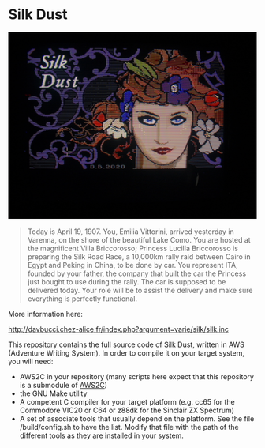 # Silk Dust

![Silk Dust splash screen on Amiga](./screenshots/Amiga/SilkDust_screenshot_crt_lowres.jpg)

> Today is April 19, 1907. You, Emilia Vittorini, arrived yesterday in Varenna, on the shore of the beautiful Lake Como. You are hosted at the magnificent Villa Briccorosso; Princess Lucilla Briccorosso is preparing the Silk Road Race, a 10,000km rally raid between Cairo in Egypt and Peking in China, to be done by car.
> You represent ITA, founded by your father, the company that built the car the Princess just bought to use during the rally. The car is supposed to be delivered today. Your role will be to assist the delivery and make sure everything is perfectly functional.

More information here:

http://davbucci.chez-alice.fr/index.php?argument=varie/silk/silk.inc

This repository contains the full source code of Silk Dust, written in AWS (Adventure Writing System). In order to compile it on your target system, you will need:

- AWS2C in your repository (many scripts here expect that this repository is a submodule of [AWS2C](https://github.com/DarwinNE/aws2c))
- the GNU Make utility
- A competent C compiler for your target platform (e.g. cc65 for the Commodore VIC20 or C64 or z88dk for the Sinclair ZX Spectrum)
- A set of associate tools that usually depend on the platform. See the file /build/config.sh to have the list. Modify that file with the path of the different tools as they are installed in your system.
